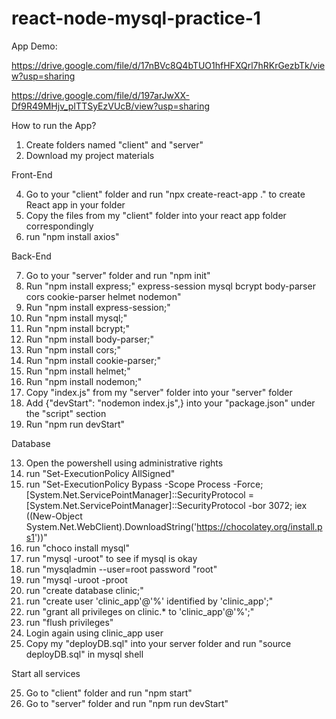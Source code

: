 # react-node-mysql-practice-1
App Demo:

https://drive.google.com/file/d/17nBVc8Q4bTUO1hfHFXQrl7hRKrGezbTk/view?usp=sharing

https://drive.google.com/file/d/197arJwXX-Df9R49MHjv_pITTSyEzVUcB/view?usp=sharing

How to run the App?

1. Create folders named "client" and "server"
2. Download my project materials

Front-End

4. Go to your "client" folder and run "npx create-react-app ." to create React app in your folder
5. Copy the files from my "client" folder into your react app folder correspondingly
6. run "npm install axios"

Back-End

7. Go to your "server" folder and run "npm init"
8. Run "npm install express;" express-session mysql bcrypt body-parser cors cookie-parser helmet nodemon"
9. Run "npm install express-session;"
10. Run "npm install mysql;"
11. Run "npm install bcrypt;"
12. Run "npm install body-parser;"
13. Run "npm install cors;"
14. Run "npm install cookie-parser;"
15. Run "npm install helmet;"
16. Run "npm install nodemon;"
17. Copy "index.js" from my "server" folder into your "server" folder
18. Add {"devStart": "nodemon index.js",} into your "package.json" under the "script" section
19. Run "npm run devStart"

Database

13. Open the powershell using administrative rights
14. run "Set-ExecutionPolicy AllSigned"
15. run "Set-ExecutionPolicy Bypass -Scope Process -Force; [System.Net.ServicePointManager]::SecurityProtocol = [System.Net.ServicePointManager]::SecurityProtocol -bor 3072; iex ((New-Object System.Net.WebClient).DownloadString('https://chocolatey.org/install.ps1'))"
16. run "choco install mysql"
17. run "mysql -uroot" to see if mysql is okay
18. run "mysqladmin --user=root password "root"
19. run "mysql -uroot -proot
20. run "create database clinic;"
21. run "create user 'clinic_app'@'%' identified by 'clinic_app';"
22. run "grant all privileges on clinic.* to 'clinic_app'@'%';"
23. run "flush privileges"
24. Login again using clinic_app user
25. Copy my "deployDB.sql" into your server folder and run "source deployDB.sql" in mysql shell

Start all services

25. Go to "client" folder and run "npm start"
26. Go to "server" folder and run "npm run devStart"
